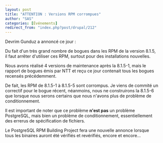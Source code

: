```yaml
---
layout: post
title: "ATTENTION : Versions RPM corrompues"
author: "SAS"
categories: [Événements]
redirect_from: "index.php?post/drupal/212"
---
```



<p></p>

<!--more-->


<p>

Devrim Gunduz a annoncé ce jour&nbsp;:

</p>

<p>

Du fait d'un très grand nombre de bogues dans les RPM de la version 8.1.5, il faut arrêter d'utiliser ces RPM, surtout pour des installations nouvelles.

</p>

<p>

Nous avons réalisé 4 versions de maintenance après la 8.1.5-1, mais le rapport de bogues émis par NTT et reçu ce jour contenait tous les bogues recensés précédemment.

</p>

<p>

De fait, les RPM de 8.1.5-1 à 8.1.5-5 sont corrompus. Je viens de commité un correctif pour le bogue récent, néanmoins, nous ne construirons la 8.1.5-6 que lorsque nous serons certains que nous n'avons plus de problème de conditionnement.

</p>

<p>

Il est important de noter que ce problème <strong>n'est pas</strong> un problème PostgreSQL, mais bien un problème de conditionnement, essentiellement des errerus de spécification de fichiers.

</p>

<p>

Le PostgreSQL RPM Building Project fera une nouvelle annonce lorsque tous les binaires auront été vérifiés et revérifiés, encore et encore...

</p>